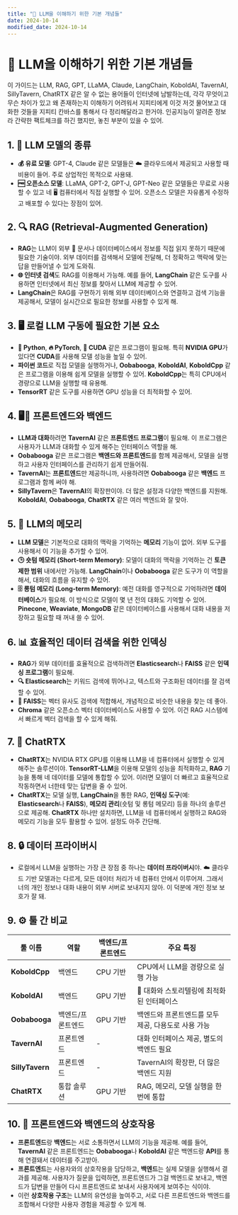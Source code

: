```yaml
---
title: "🧠 LLM을 이해하기 위한 기본 개념들"
date: 2024-10-14
modified_date: 2024-10-14
---
```


# 🧠 LLM을 이해하기 위한 기본 개념들

이 가이드는 LLM, RAG, GPT, LLaMA, Claude, LangChain, KoboldAI, TavernAI, SillyTavern, ChatRTX 같은 알 수 없는 용어들이 인터넷에 남발하는데, 각각 무엇이고 무슨 차이가 있고 왜 존재하는지 이해하기 어려워서 지피티에게 이것 저것 물어보고 대화한 것들을 지피티 칸바스를 통해서 다 정리해달라고 한거야.
인공지능이 알려준 정보라 간략한 팩트체크를 하긴 했지만, 놓친 부분이 있을 수 있어.

## 1. 🤖 LLM 모델의 종류

- **💰 유료 모델**: GPT-4, Claude 같은 모델들은 ☁️ 클라우드에서 제공되고 사용할 때 비용이 들어. 주로 상업적인 목적으로 사용돼.
- **🆓 오픈소스 모델**: LLaMA, GPT-2, GPT-J, GPT-Neo 같은 모델들은 무료로 사용할 수 있고 네 🖥️ 컴퓨터에서 직접 실행할 수 있어. 오픈소스 모델은 자유롭게 수정하고 배포할 수 있다는 장점이 있어.

## 2. 🔍 RAG (Retrieval-Augmented Generation)

- **RAG**는 LLM이 외부 📄 문서나 데이터베이스에서 정보를 직접 읽지 못하기 때문에 필요한 기술이야. 외부 데이터를 검색해서 모델에 전달해, 더 정확하고 맥락에 맞는 답을 만들어낼 수 있게 도와줘.
- **🌐 인터넷 검색**도 RAG를 이용해서 가능해. 예를 들어, **LangChain** 같은 도구를 사용하면 인터넷에서 최신 정보를 찾아서 LLM에 제공할 수 있어.
- **LangChain**은 RAG를 구현하기 위해 외부 데이터베이스와 연결하고 검색 기능을 제공해서, 모델이 실시간으로 필요한 정보를 사용할 수 있게 해.

## 3. 🖥️ 로컬 LLM 구동에 필요한 기본 요소

- **🐍 Python**, **🔥 PyTorch**, **🚀 CUDA** 같은 프로그램이 필요해. 특히 **NVIDIA GPU**가 있다면 **CUDA**를 사용해 모델 성능을 높일 수 있어.
- **파이썬 코드**로 직접 모델을 실행하거나, **Oobabooga**, **KoboldAI**, **KoboldCpp** 같은 프로그램을 이용해 쉽게 모델을 실행할 수 있어. **KoboldCpp**는 특히 CPU에서 경량으로 LLM을 실행할 때 유용해.
- **TensorRT** 같은 도구를 사용하면 GPU 성능을 더 최적화할 수 있어.

## 4. 🖥️💬 프론트엔드와 백엔드

- **LLM과 대화**하려면 **TavernAI** 같은 **프론트엔드 프로그램**이 필요해. 이 프로그램은 사용자가 LLM과 대화할 수 있게 해주는 인터페이스 역할을 해.
- **Oobabooga** 같은 프로그램은 **백엔드와 프론트엔드**를 함께 제공해서, 모델을 실행하고 사용자 인터페이스를 관리하기 쉽게 만들어줘.
- **TavernAI**는 **프론트엔드**만 제공하니까, 사용하려면 **Oobabooga** 같은 **백엔드** 프로그램과 함께 써야 해.
- **SillyTavern**은 **TavernAI**의 확장판이야. 더 많은 설정과 다양한 백엔드를 지원해. **KoboldAI**, **Oobabooga**, **ChatRTX** 같은 여러 백엔드와 잘 맞아.

## 5. 🧠 LLM의 메모리

- **LLM 모델**은 기본적으로 대화의 맥락을 기억하는 **메모리** 기능이 없어. 외부 도구를 사용해서 이 기능을 추가할 수 있어.
- **🕒 숏텀 메모리 (Short-term Memory)**: 모델이 대화의 맥락을 기억하는 건 **토큰 제한 범위** 내에서만 가능해. **LangChain**이나 **Oobabooga** 같은 도구가 이 역할을 해서, 대화의 흐름을 유지할 수 있어.
- **🗄️ 롱텀 메모리 (Long-term Memory)**: 예전 대화를 영구적으로 기억하려면 **데이터베이스**가 필요해. 이 방식으로 모델이 몇 년 전의 대화도 기억할 수 있어. **Pinecone**, **Weaviate**, **MongoDB** 같은 데이터베이스를 사용해서 대화 내용을 저장하고 필요할 때 꺼내 쓸 수 있어.

## 6. 📊 효율적인 데이터 검색을 위한 인덱싱

- **RAG**가 외부 데이터를 효율적으로 검색하려면 **Elasticsearch**나 **FAISS** 같은 **인덱싱 프로그램**이 필요해.
- **🔍 Elasticsearch**는 키워드 검색에 뛰어나고, 텍스트와 구조화된 데이터를 잘 검색할 수 있어.
- **🔎 FAISS**는 벡터 유사도 검색에 적합해서, 개념적으로 비슷한 내용을 찾는 데 좋아.
- **Chroma** 같은 오픈소스 벡터 데이터베이스도 사용할 수 있어. 이건 RAG 시스템에서 빠르게 벡터 검색을 할 수 있게 해줘.

## 7. 🚀 ChatRTX

- **ChatRTX**는 NVIDIA RTX GPU를 이용해 LLM을 네 컴퓨터에서 실행할 수 있게 해주는 솔루션이야. **TensorRT-LLM**을 이용해 모델의 성능을 최적화하고, **RAG** 기능을 통해 네 데이터를 모델에 통합할 수 있어. 이러면 모델이 더 빠르고 효율적으로 작동하면서 너한테 맞는 답변을 줄 수 있어.
- **ChatRTX**는 모델 실행, **LangChain**을 통한 RAG, **인덱싱 도구**(예: **Elasticsearch**나 **FAISS**), **메모리 관리**(숏텀 및 롱텀 메모리) 등을 하나의 솔루션으로 제공해. **ChatRTX** 하나만 설치하면, LLM을 네 컴퓨터에서 실행하고 RAG와 메모리 기능을 모두 활용할 수 있어. 설정도 아주 간단해.

## 8. 🔒 데이터 프라이버시

- 로컬에서 LLM을 실행하는 가장 큰 장점 중 하나는 **데이터 프라이버시**야. ☁️ 클라우드 기반 모델과는 다르게, 모든 데이터 처리가 네 컴퓨터 안에서 이루어져. 그래서 너의 개인 정보나 대화 내용이 외부 서버로 보내지지 않아. 이 덕분에 개인 정보 보호가 잘 돼.

## 9. ⚙️ 툴 간 비교

| 툴 이름 | 역할 | 백엔드/프론트엔드 | 주요 특징 |
| --- | --- | --- | --- |
| **KoboldCpp** | 백엔드 | CPU 기반 | CPU에서 LLM을 경량으로 실행 가능 |
| **KoboldAI** | 백엔드 | GPU 기반 | 💬 대화와 스토리텔링에 최적화된 인터페이스 |
| **Oobabooga** | 백엔드/프론트엔드 | GPU 기반 | 백엔드와 프론트엔드를 모두 제공, 다용도로 사용 가능 |
| **TavernAI** | 프론트엔드 | - | 대화 인터페이스 제공, 별도의 백엔드 필요 |
| **SillyTavern** | 프론트엔드 | - | TavernAI의 확장판, 더 많은 백엔드 지원 |
| **ChatRTX** | 통합 솔루션 | GPU 기반 | RAG, 메모리, 모델 실행을 한 번에 통합 |

## 10. 🔗 프론트엔드와 백엔드의 상호작용

- **프론트엔드**랑 **백엔드**는 서로 소통하면서 LLM의 기능을 제공해. 예를 들어, **TavernAI** 같은 프론트엔드는 **Oobabooga**나 **KoboldAI** 같은 백엔드랑 **API**를 통해 연결돼서 데이터를 주고받아.
- **프론트엔드**는 사용자와의 상호작용을 담당하고, **백엔드**는 실제 모델을 실행해서 결과를 제공해. 사용자가 질문을 입력하면, 프론트엔드가 그걸 백엔드로 보내고, 백엔드가 답변을 만들어 다시 프론트엔드로 보내서 사용자에게 보여주는 식이야.
- 이런 **상호작용 구조**는 LLM의 유연성을 높여주고, 서로 다른 프론트엔드와 백엔드를 조합해서 다양한 사용자 경험을 제공할 수 있게 해.
